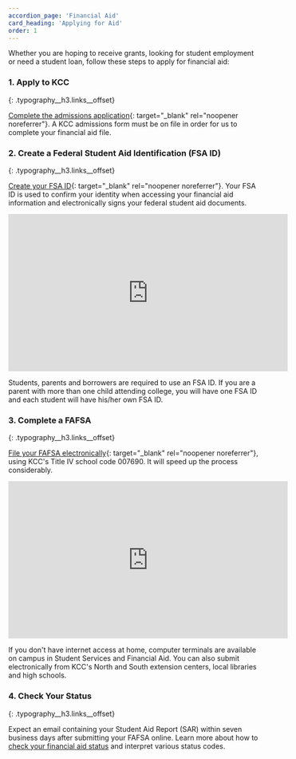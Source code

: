 ```yaml
---
accordion_page: 'Financial Aid'
card_heading: 'Applying for Aid'
order: 1
---
```


Whether you are hoping to receive grants, looking for student employment or need a student loan, follow these steps to apply for financial aid:

### 1\. Apply to KCC
{: .typography__h3.links__offset}

[Complete the admissions application](https://kccedu.force.com/portal/TX_SiteLogin?startURL=/portal/TargetX_Base__Portal){: target="_blank" rel="noopener noreferrer"}. A KCC admissions form must be on file in order for us to complete your financial aid file.

### 2\. Create a Federal Student Aid Identification (FSA ID)
{: .typography__h3.links__offset}

[Create your FSA ID](https://studentaid.gov/fsa-id/create-account/launch){: target="_blank" rel="noopener noreferrer"}. Your FSA ID is used to confirm your identity when accessing your financial aid information and electronically signs your federal student aid documents.

<div class="iframe__yt--wrapper mb-3"><iframe width="560" height="315" src="https://www.youtube.com/embed/K7ihhGk8mCY?rel=0" frameborder="0" allow="accelerometer; autoplay; encrypted-media; gyroscope; picture-in-picture" allowfullscreen="" class="iframe__yt"></iframe></div>

Students, parents and borrowers are required to use an FSA ID. If you are a parent with more than one child attending college, you will have one FSA ID and each student will have his/her own FSA ID.

### 3\. Complete a FAFSA
{: .typography__h3.links__offset}

[File your FAFSA electronically](https://studentaid.gov/h/apply-for-aid/fafsa){: target="_blank" rel="noopener noreferrer"}, using KCC's Title IV school code 007690. It will speed up the process considerably.

<div class="iframe__yt--wrapper mb-3"><iframe width="560" height="315" src="https://www.youtube.com/embed/gUis5lityCQ?rel=0" frameborder="0" allow="accelerometer; autoplay; encrypted-media; gyroscope; picture-in-picture" allowfullscreen="" class="iframe__yt"></iframe></div>

If you don't have internet access at home, computer terminals are available on campus in Student Services and Financial Aid. You can also submit electronically from KCC's North and South extension centers, local libraries and high schools.

### 4\. Check Your Status
{: .typography__h3.links__offset}

Expect an email containing your Student Aid Report (SAR) within seven business days after submitting your FAFSA online. Learn more about how to [check your financial aid status](#check-financial-aid-status) and interpret various status codes.​
